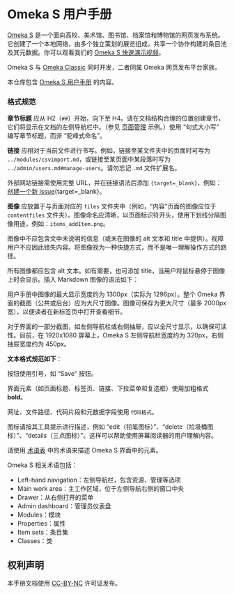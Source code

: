 # Omeka S 用户手册

[Omeka S](https://omeka.org/s/) 是一个面向高校、美术馆、图书馆、档案馆和博物馆的网页发布系统。它创建了一个本地网络，由多个独立策划的展览组成，共享一个协作构建的条目池及其元数据。你可以观看我们的 [Omeka S 快速演示视频](https://vimeo.com/241702586)。

Omeka S 与 [Omeka Classic](http://www.omeka.org) 同时开发，二者同属 Omeka 网页发布平台家族。

本仓库包含 [Omeka S 用户手册](http://omeka.org/s/docs/user-manual/) 的内容。

### 格式规范

**章节标题** 应从 H2（`##`）开始，向下至 H4。请在文档结构合理的位置创建章节，它们将显示在文档的左侧导航栏中。（参见 [页面管理](http://omeka.org/s/docs/user-manual/sites/site_pages/) 示例。）使用 “句式大小写” 编写章节标题，而非 “驼峰式命名”。

**链接** 应相对于当前文件进行书写。例如，链接至某文件夹中的页面时可写为 `../modules/csvimport.md`，或链接至某页面中某段落时写为 `../admin/users.md#manage-users`。请勿忘记 `.md` 文件扩展名。

外部网站链接需使用完整 URL，并在链接语法后添加 `{target=_blank}`，例如：[创建一个新 issue](https://github.com/omeka/omeka-s-enduser/issues){target=_blank}。

**图像** 应放置于与页面对应的 `files` 文件夹中（例如，“内容”页面的图像应位于 `contentfiles` 文件夹）。图像命名应清晰，以页面标识符开头，使用下划线分隔图像用途，例如：`items_addItem.png`。

图像中不应包含文中未说明的信息（或未在图像的 alt 文本和 title 中提供）。视障用户不应因此错失内容。将图像视为一种快捷方式，而不是唯一理解操作方式的路径。

所有图像都应包含 alt 文本。如有需要，也可添加 title，当用户将鼠标悬停于图像上时会显示。插入 Markdown 图像的语法如下：


用户手册中图像的最大显示宽度约为 1300px（实际为 1296px）。整个 Omeka 界面的截图（公共或后台）应为大尺寸图像。图像可保存为更大尺寸（最多 2000px 宽），以便读者在新标签页中打开查看细节。

对于界面的一部分截图，如左侧导航栏或右侧抽屉，应以全尺寸显示，以确保可读性。目前，在 1920x1080 屏幕上，Omeka S 左侧导航栏宽度约为 320px，右侧抽屉宽度约为 450px。

**文本格式规范如下**：

按钮使用引号，如 “Save” 按钮。

界面元素（如页面标题、标签页、链接、下拉菜单和复选框）使用加粗格式 **bold**。

网址、文件路径、代码片段和元数据字段使用 `代码格式`。

图标请按其工具提示进行描述，例如 “edit（铅笔图标）”、“delete（垃圾桶图标）”、“details（三点图标）”。这样可以帮助使用屏幕阅读器的用户理解内容。

请使用 [术语表](https://omeka.org/s/docs/user-manual/glossary/) 中的术语来描述 Omeka S 界面中的元素。

Omeka S 相关术语包括：

- Left-hand navigation：左侧导航栏，包含资源、管理等选项
- Main work area：主工作区域，位于左侧导航右侧的窗口中央
- Drawer：从右侧打开的菜单
- Admin dashboard：管理员仪表盘
- Modules：模块
- Properties：属性
- Item sets：条目集
- Classes：类


## 权利声明

本手册文档使用 [CC-BY-NC](https://creativecommons.org/licenses/by-nc/4.0/) 许可证发布。
